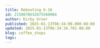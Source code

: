 ```yaml
---
title: Rebooting K-16
id: 2150870632675560084
author: Kirby Urner
published: 2025-01-13T06:34:00.000-08:00
updated: 2025-01-13T06:34:34.701-08:00
blog: coffee_shops
tags: 
---
```



